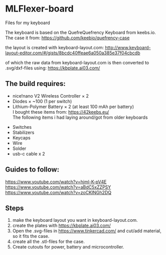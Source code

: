 # MLFlexer-board
Files for my keyboard

The keyboard is based on the QuefreQuefrency Keyboard from keebs.io.  
The case it from: https://github.com/keebio/quefrency-case

the layout is created with keyboard-layout.com: http://www.keyboard-layout-editor.com/#/gists/8bcdc40ffeae6a050a385e37f04cbcdb

of which the raw data from keyboard-layout.com is then converted to .svg/dxf-files using: https://kbplate.ai03.com/

## The build requires:
- nice!nano V2 Wireless Controller × 2
- Diodes × ~100 (1 per switch)
- Lithium-Polymer Battery × 2 (at least 100 mAh per battery)  
I bought these items from: https://42keebs.eu/  
The following items i had laying around/got from older keyboards

* Switches
* Stabilizers
* Keycaps
* Wire
* Solder
* usb-c cable x 2

## Guides to follow:
https://www.youtube.com/watch?v=hjml-K-pV4E  
https://www.youtube.com/watch?v=aBdC5xZZPSY  
https://www.youtube.com/watch?v=zoCKINGh2DQ

## Steps

1. make the keyboard layout you want in keyboard-layout.com.
2. create the plates with https://kbplate.ai03.com/
3. Open the .svg-files in https://www.tinkercad.com/ and cut/add material, so it fits the case.
4. create all the .stl-files for the case.
5. Create cutouts for power, battery and microcontroller.
